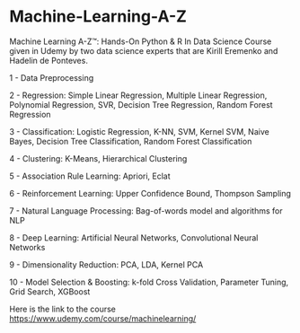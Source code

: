 # Machine-Learning-A-Z
Machine Learning A-Z™: Hands-On Python &amp; R In Data Science Course given in Udemy by two data science experts that are Kirill Eremenko and Hadelin de Ponteves.

1 - Data Preprocessing

2 - Regression: Simple Linear Regression, Multiple Linear Regression, Polynomial Regression, SVR, Decision Tree Regression, Random Forest Regression

3 - Classification: Logistic Regression, K-NN, SVM, Kernel SVM, Naive Bayes, Decision Tree Classification, Random Forest Classification

4 - Clustering: K-Means, Hierarchical Clustering

5 - Association Rule Learning: Apriori, Eclat

6 - Reinforcement Learning: Upper Confidence Bound, Thompson Sampling

7 - Natural Language Processing: Bag-of-words model and algorithms for NLP

8 - Deep Learning: Artificial Neural Networks, Convolutional Neural Networks

9 - Dimensionality Reduction: PCA, LDA, Kernel PCA

10 - Model Selection & Boosting: k-fold Cross Validation, Parameter Tuning, Grid Search, XGBoost

Here is the link to the course https://www.udemy.com/course/machinelearning/


